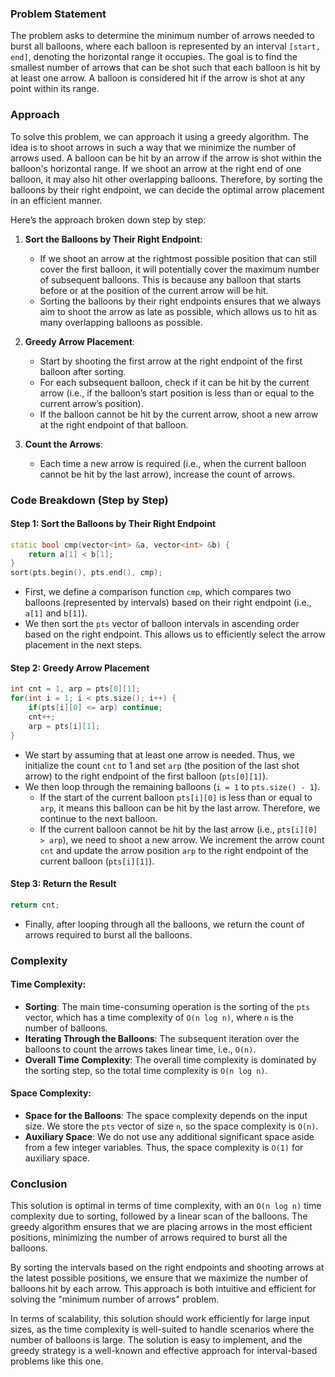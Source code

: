 ### Problem Statement

The problem asks to determine the minimum number of arrows needed to burst all balloons, where each balloon is represented by an interval `[start, end]`, denoting the horizontal range it occupies. The goal is to find the smallest number of arrows that can be shot such that each balloon is hit by at least one arrow. A balloon is considered hit if the arrow is shot at any point within its range.

### Approach

To solve this problem, we can approach it using a greedy algorithm. The idea is to shoot arrows in such a way that we minimize the number of arrows used. A balloon can be hit by an arrow if the arrow is shot within the balloon's horizontal range. If we shoot an arrow at the right end of one balloon, it may also hit other overlapping balloons. Therefore, by sorting the balloons by their right endpoint, we can decide the optimal arrow placement in an efficient manner.

Here’s the approach broken down step by step:

1. **Sort the Balloons by Their Right Endpoint**: 
   - If we shoot an arrow at the rightmost possible position that can still cover the first balloon, it will potentially cover the maximum number of subsequent balloons. This is because any balloon that starts before or at the position of the current arrow will be hit.
   - Sorting the balloons by their right endpoints ensures that we always aim to shoot the arrow as late as possible, which allows us to hit as many overlapping balloons as possible.

2. **Greedy Arrow Placement**:
   - Start by shooting the first arrow at the right endpoint of the first balloon after sorting.
   - For each subsequent balloon, check if it can be hit by the current arrow (i.e., if the balloon’s start position is less than or equal to the current arrow’s position).
   - If the balloon cannot be hit by the current arrow, shoot a new arrow at the right endpoint of that balloon.

3. **Count the Arrows**:
   - Each time a new arrow is required (i.e., when the current balloon cannot be hit by the last arrow), increase the count of arrows.

### Code Breakdown (Step by Step)

#### Step 1: Sort the Balloons by Their Right Endpoint

```cpp
static bool cmp(vector<int> &a, vector<int> &b) {
    return a[1] < b[1];
}
sort(pts.begin(), pts.end(), cmp);
```

- First, we define a comparison function `cmp`, which compares two balloons (represented by intervals) based on their right endpoint (i.e., `a[1]` and `b[1]`).
- We then sort the `pts` vector of balloon intervals in ascending order based on the right endpoint. This allows us to efficiently select the arrow placement in the next steps.

#### Step 2: Greedy Arrow Placement

```cpp
int cnt = 1, arp = pts[0][1];
for(int i = 1; i < pts.size(); i++) {
    if(pts[i][0] <= arp) continue;
    cnt++;
    arp = pts[i][1];
}
```

- We start by assuming that at least one arrow is needed. Thus, we initialize the count `cnt` to 1 and set `arp` (the position of the last shot arrow) to the right endpoint of the first balloon (`pts[0][1]`).
- We then loop through the remaining balloons (`i = 1` to `pts.size() - 1`).
    - If the start of the current balloon `pts[i][0]` is less than or equal to `arp`, it means this balloon can be hit by the last arrow. Therefore, we continue to the next balloon.
    - If the current balloon cannot be hit by the last arrow (i.e., `pts[i][0] > arp`), we need to shoot a new arrow. We increment the arrow count `cnt` and update the arrow position `arp` to the right endpoint of the current balloon (`pts[i][1]`).

#### Step 3: Return the Result

```cpp
return cnt;
```

- Finally, after looping through all the balloons, we return the count of arrows required to burst all the balloons.

### Complexity

#### Time Complexity:
- **Sorting**: The main time-consuming operation is the sorting of the `pts` vector, which has a time complexity of `O(n log n)`, where `n` is the number of balloons.
- **Iterating Through the Balloons**: The subsequent iteration over the balloons to count the arrows takes linear time, i.e., `O(n)`.
- **Overall Time Complexity**: The overall time complexity is dominated by the sorting step, so the total time complexity is `O(n log n)`.

#### Space Complexity:
- **Space for the Balloons**: The space complexity depends on the input size. We store the `pts` vector of size `n`, so the space complexity is `O(n)`.
- **Auxiliary Space**: We do not use any additional significant space aside from a few integer variables. Thus, the space complexity is `O(1)` for auxiliary space.

### Conclusion

This solution is optimal in terms of time complexity, with an `O(n log n)` time complexity due to sorting, followed by a linear scan of the balloons. The greedy algorithm ensures that we are placing arrows in the most efficient positions, minimizing the number of arrows required to burst all the balloons.

By sorting the intervals based on the right endpoints and shooting arrows at the latest possible positions, we ensure that we maximize the number of balloons hit by each arrow. This approach is both intuitive and efficient for solving the "minimum number of arrows" problem.

In terms of scalability, this solution should work efficiently for large input sizes, as the time complexity is well-suited to handle scenarios where the number of balloons is large. The solution is easy to implement, and the greedy strategy is a well-known and effective approach for interval-based problems like this one.